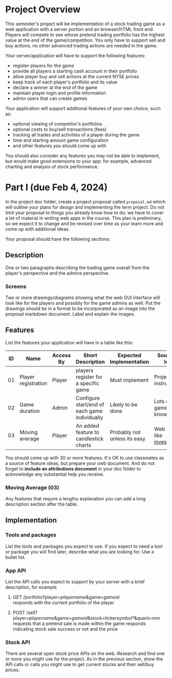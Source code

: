 # Project Overview

This semester's project will be implementation of a stock trading game as a web application with a server portion and an browser/HTML front end.  Players will compete to see whose pretend trading portfolio has the highest value at the end of the game/competition. You only have to support sell and buy actions, no other advanced trading actions are needed in the game.

Your server/application will have to support the following features:
* register players for the game
* provide all players a starting cash account in their portfolio
* allow player buy and sell actions at the current NYSE prices
* keep track of each player's portfolio and its value
* declare a winner at the end of the game
* maintain player login and profile information
* admin users that can create games

Your application will support additional features of your own choice, such as:
* optional viewing of competitor's portfolios
* optional costs to buy/sell transactions (fees)
* tracking all trades and activities of a player during the game
* time and starting amount game configuration
* and other features you should come up with

You should also consider any features you may not be able to implement, but would make good extensions to your app: for example, advanced charting and analysis of stock performance.

# Part I (due Feb 4, 2024)

In the project doc folder, create a project proposal called `proposal.md` which will outline your plans for design and implementing the term project.  Do not limit your proposal to things you already know how to do; we have to cover a lot of material in writing web apps in the course.  This plan is preliminary, so we expect it to change and be revised over time as your learn more and come up with additional ideas.

Your proposal should have the following sections:

## Description

One or two paragraphs describing the trading game overall from the player's perspective and the admins perspective.

### Screens

Two or more drawings/diagrams showing what the web GUI interface will look like for the players and possibly for the game admins as well. Put the drawings should be in a format to be incorporated as an image into the proposal markdown document. Label and explain the images.

## Features

List the features your application will have in a table like this:


|ID|Name|Access By|Short Description|Expected Implementation|Source of Idea|
|--|----|---------|-----------------|--------|--------------|
|01|Player registration|Player|players register for a specific game|Must implement|Project instructions|
|02|Game duration | Admin| Configure start/end of each game individually| Likely to be done|Lots of other games I know|
|03|Moving average|Player|An added feature to candlestick charts|Probably not unless its easy|Web sites like [investopedia](https://www.investopedia.com/terms/m/movingaveragechart.asp#:~:text=A%20moving%20average%20(MA)%20chart,data%20for%20each%20time%20period.)|

You should come up with 30 or more features. It's OK to use classmates as a source of feature ideas, but prepare your owb document. And do not forget to **include an attributions document** in your doc folder to acknowledge any substantial help you receive.

### Moving Average (03)

Any features that require a lengthy explanation you can add a long description section after the table.

## Implementation

### Tools and packages

List the tools and packages you expect to use. If you expect to need a tool or package you will find later, describe what you are looking for. Use a bullet list.

### App API

List the API calls you expect to support by your server with a brief description, for example

1. GET /portfolio?player=*playername*&game=*gameid*  
   responds with the current portfolio of the player

1. POST /sell?player=*playername*&game=*gameid*&stock=tickersymbol*&quant=*nnn*
    requests that a pretend sale is made within the game
    responds indicating stock sale success or not and the price

### Stock API

There are several open stock price APIs on the web. Research and find one or more you might use for the project. As in the previous section, show the API calls or calls you might use to get current stocks and their sell/buy prices. 






